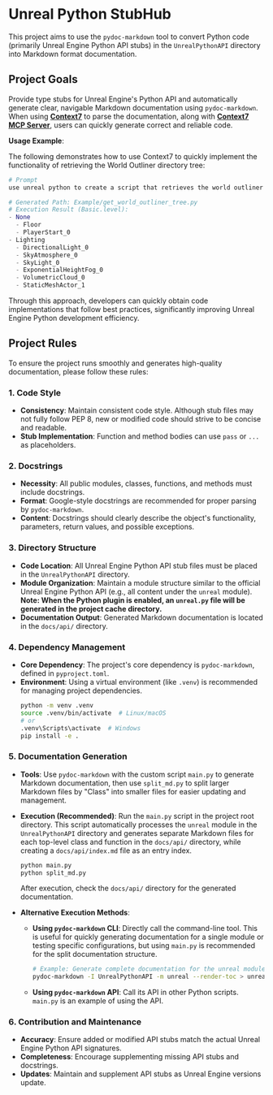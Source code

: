 # Unreal Python StubHub

This project aims to use the `pydoc-markdown` tool to convert Python code (primarily Unreal Engine Python API stubs) in the `UnrealPythonAPI` directory into Markdown format documentation.

## Project Goals

Provide type stubs for Unreal Engine's Python API and automatically generate clear, navigable Markdown documentation using `pydoc-markdown`. When using [**Context7**](https://context7.com/libraries) to parse the documentation, along with [**Context7 MCP Server**](https://context7.com/radial-hks/unreal-python-stubhub), users can quickly generate correct and reliable code.

**Usage Example**:

The following demonstrates how to use Context7 to quickly implement the functionality of retrieving the World Outliner directory tree:

```python
# Prompt
use unreal python to create a script that retrieves the world outliner directory tree information use context7

# Generated Path: Example/get_world_outliner_tree.py
# Execution Result (Basic.level):
- None
  - Floor
  - PlayerStart_0
- Lighting
  - DirectionalLight_0
  - SkyAtmosphere_0
  - SkyLight_0
  - ExponentialHeightFog_0
  - VolumetricCloud_0
  - StaticMeshActor_1
```

Through this approach, developers can quickly obtain code implementations that follow best practices, significantly improving Unreal Engine Python development efficiency.

## Project Rules

To ensure the project runs smoothly and generates high-quality documentation, please follow these rules:

### 1. Code Style

- **Consistency**: Maintain consistent code style. Although stub files may not fully follow PEP 8, new or modified code should strive to be concise and readable.
- **Stub Implementation**: Function and method bodies can use `pass` or `...` as placeholders.

### 2. Docstrings

- **Necessity**: All public modules, classes, functions, and methods must include docstrings.
- **Format**: Google-style docstrings are recommended for proper parsing by `pydoc-markdown`.
- **Content**: Docstrings should clearly describe the object's functionality, parameters, return values, and possible exceptions.

### 3. Directory Structure

- **Code Location**: All Unreal Engine Python API stub files must be placed in the `UnrealPythonAPI` directory.
- **Module Organization**: Maintain a module structure similar to the official Unreal Engine Python API (e.g., all content under the `unreal` module). **Note: When the Python plugin is enabled, an `unreal.py` file will be generated in the project cache directory.**
- **Documentation Output**: Generated Markdown documentation is located in the `docs/api/` directory.

### 4. Dependency Management

- **Core Dependency**: The project's core dependency is `pydoc-markdown`, defined in `pyproject.toml`.
- **Environment**: Using a virtual environment (like `.venv`) is recommended for managing project dependencies.
  ```bash
  python -m venv .venv
  source .venv/bin/activate  # Linux/macOS
  # or
  .venv\Scripts\activate  # Windows
  pip install -e .
  ```

### 5. Documentation Generation

- **Tools**: Use `pydoc-markdown` with the custom script `main.py` to generate Markdown documentation, then use `split_md.py` to split larger Markdown files by "Class" into smaller files for easier updating and management.
- **Execution (Recommended)**: Run the `main.py` script in the project root directory. This script automatically processes the `unreal` module in the `UnrealPythonAPI` directory and generates separate Markdown files for each top-level class and function in the `docs/api/` directory, while creating a `docs/api/index.md` file as an entry index.
  ```bash
  python main.py
  python split_md.py
  ```
  After execution, check the `docs/api/` directory for the generated documentation.

- **Alternative Execution Methods**: 
    - **Using `pydoc-markdown` CLI**: Directly call the command-line tool. This is useful for quickly generating documentation for a single module or testing specific configurations, but using `main.py` is recommended for the split documentation structure.
      ```bash
      # Example: Generate complete documentation for the unreal module (unsplit)
      pydoc-markdown -I UnrealPythonAPI -m unreal --render-toc > unreal_module_full.md
      ```
    - **Using `pydoc-markdown` API**: Call its API in other Python scripts. `main.py` is an example of using the API.

### 6. Contribution and Maintenance

- **Accuracy**: Ensure added or modified API stubs match the actual Unreal Engine Python API signatures.
- **Completeness**: Encourage supplementing missing API stubs and docstrings.
- **Updates**: Maintain and supplement API stubs as Unreal Engine versions update.